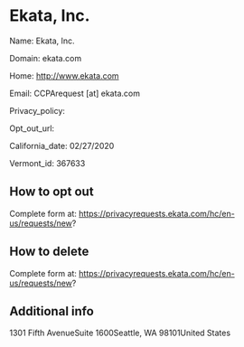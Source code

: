 
# Ekata, Inc.

Name: Ekata, Inc.

Domain: ekata.com

Home: http://www.ekata.com

Email: CCPArequest [at] ekata.com

Privacy_policy: 

Opt_out_url: 

California_date: 02/27/2020

Vermont_id: 367633



## How to opt out

Complete form at: https://privacyrequests.ekata.com/hc/en-us/requests/new?

## How to delete

Complete form at: https://privacyrequests.ekata.com/hc/en-us/requests/new?

## Additional info



1301 Fifth AvenueSuite 1600Seattle, WA 98101United States

